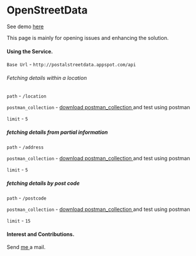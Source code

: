 # OpenStreetData

See demo [here](http://postalstreetdata.appspot.com)

This page is mainly for opening issues and enhancing the solution.

#### Using the Service.

`Base Url` - `http://postalstreetdata.appspot.com/api`

###### Fetching details within a location


`path` - `/location`

`postman_collection` -  <a href="https://github.com/KingsMentor/OpenStreetData/blob/master/location.postman_collection"> download 
postman_collection </a>and test using postman

`limit` - `5`


##### fetching details from partial information

`path` - `/address`

`postman_collection` -  <a href="https://github.com/KingsMentor/OpenStreetData/blob/master/address.postman_collection" > download 
postman_collection </a>and test using postman

`limit` - `5`

##### fetching details by post code

`path` - `/postcode`

`postman_collection` -  <a href="https://github.com/KingsMentor/OpenStreetData/blob/master/postal.postman_collection"> download 
postman_collection </a>and test using postman

`limit` - `15`

#### Interest and Contributions.
Send <a href="mailto:belvinosa@gmail.com?Subject=Interest%20and%20Support" target="_top"> me </a>a mail.
